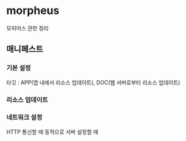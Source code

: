 # morpheus
모피어스 관련 정리

## 매니페스트        
### 기본 설정       
타깃 : APP(앱 내에서 리소스 업데이트), DOC(웹 서버로부터 리소스 업데이트)         

### 리소스 업데이트      

### 네트워크 설정    
HTTP 통신할 때 동적으로 서버 설정할 때     
